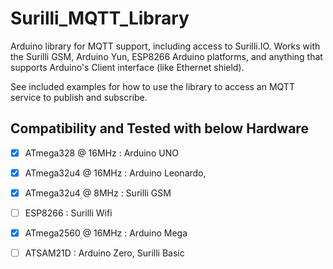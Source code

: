 
# Surilli_MQTT_Library 

Arduino library for MQTT support, including access to Surilli.IO. Works with
the Surilli GSM, Arduino Yun, ESP8266 Arduino platforms, and anything that supports
Arduino's Client interface (like Ethernet shield).

See included examples for how to use the library to access an MQTT service to
publish and subscribe.


## Compatibility and Tested with below Hardware

- [x] ATmega328 @ 16MHz : Arduino UNO
- [x] ATmega32u4 @ 16MHz : Arduino Leonardo,
- [x] ATmega32u4 @ 8MHz : Surilli GSM
- [ ] ESP8266 : Surilli Wifi
- [x] ATmega2560 @ 16MHz : Arduino Mega
- [ ] ATSAM21D : Arduino Zero, Surilli Basic

